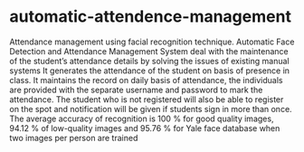 # automatic-attendence-management
Attendance management using facial recognition technique.
Automatic Face Detection and Attendance Management System deal with the maintenance of the student’s attendance details by solving the issues of existing manual systems It generates the attendance of the student on basis of presence in class. It maintains the record on daily basis of attendance, the individuals are provided with the separate username and password to mark the attendance. The student who is not registered will also be able to register on the spot and notification will be given if students sign in more than once. The average accuracy of recognition is 100 % for good quality images, 94.12 % of low-quality images and 95.76 % for Yale face database when two images per person are trained
